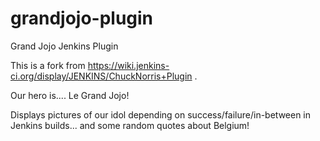 grandjojo-plugin
================

Grand Jojo Jenkins Plugin

This is a fork from https://wiki.jenkins-ci.org/display/JENKINS/ChuckNorris+Plugin .

Our hero is.... Le Grand Jojo!

Displays pictures of our idol depending on success/failure/in-between in Jenkins builds... and some random quotes about Belgium!
